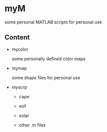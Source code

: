 # myM

some personal MATLAB scripts for personal use

## Content

- mycolor

  some personally defined color maps

- mymap

  some shape files for personal use

- myscrp

  - cape

  - eof

  - solar

  - other .m files
